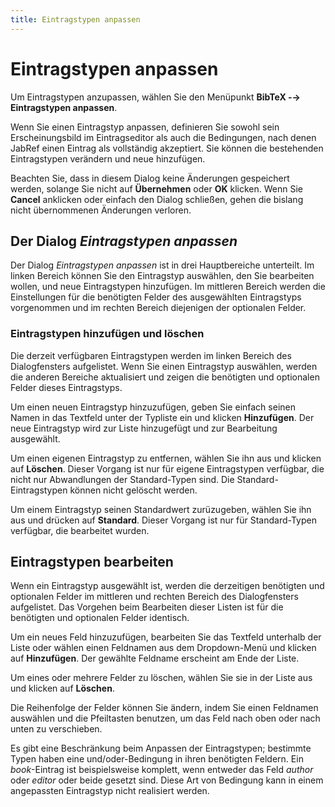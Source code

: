 ```yaml
---
title: Eintragstypen anpassen
---
```


# Eintragstypen anpassen

Um Eintragstypen anzupassen, wählen Sie den Menüpunkt **BibTeX -→ Eintragstypen anpassen**.

Wenn Sie einen Eintragstyp anpassen, definieren Sie sowohl sein Erscheinungsbild im Eintragseditor als auch die Bedingungen, nach denen JabRef einen Eintrag als vollständig akzeptiert. Sie können die bestehenden Eintragstypen verändern und neue hinzufügen.

Beachten Sie, dass in diesem Dialog keine Änderungen gespeichert werden, solange Sie nicht auf **Übernehmen** oder **OK** klicken. Wenn Sie **Cancel** anklicken oder einfach den Dialog schließen, gehen die bislang nicht übernommenen Änderungen verloren.

## Der Dialog *Eintragstypen anpassen*

Der Dialog *Eintragstypen anpassen* ist in drei Hauptbereiche unterteilt. Im linken Bereich können Sie den Eintragstyp auswählen, den Sie bearbeiten wollen, und neue Eintragstypen hinzufügen. Im mittleren Bereich werden die Einstellungen für die benötigten Felder des ausgewählten Eintragstyps vorgenommen und im rechten Bereich diejenigen der optionalen Felder.

### Eintragstypen hinzufügen und löschen

Die derzeit verfügbaren Eintragstypen werden im linken Bereich des Dialogfensters aufgelistet. Wenn Sie einen Eintragstyp auswählen, werden die anderen Bereiche aktualisiert und zeigen die benötigten und optionalen Felder dieses Eintragstyps.

Um einen neuen Eintragstyp hinzuzufügen, geben Sie einfach seinen Namen in das Textfeld unter der Typliste ein und klicken **Hinzufügen**. Der neue Eintragstyp wird zur Liste hinzugefügt und zur Bearbeitung ausgewählt.

Um einen eigenen Eintragstyp zu entfernen, wählen Sie ihn aus und klicken auf **Löschen**. Dieser Vorgang ist nur für eigene Eintragstypen verfügbar, die nicht nur Abwandlungen der Standard-Typen sind. Die Standard-Eintragstypen können nicht gelöscht werden.

Um einem Eintragstyp seinen Standardwert zurüzugeben, wählen Sie ihn aus und drücken auf **Standard**. Dieser Vorgang ist nur für Standard-Typen verfügbar, die bearbeitet wurden.

## Eintragstypen bearbeiten

Wenn ein Eintragstyp ausgewählt ist, werden die derzeitigen benötigten und optionalen Felder im mittleren und rechten Bereich des Dialogfensters aufgelistet. Das Vorgehen beim Bearbeiten dieser Listen ist für die benötigten und optionalen Felder identisch.

Um ein neues Feld hinzuzufügen, bearbeiten Sie das Textfeld unterhalb der Liste oder wählen einen Feldnamen aus dem Dropdown-Menü und klicken auf **Hinzufügen**. Der gewählte Feldname erscheint am Ende der Liste.

Um eines oder mehrere Felder zu löschen, wählen Sie sie in der Liste aus und klicken auf **Löschen**.

Die Reihenfolge der Felder können Sie ändern, indem Sie einen Feldnamen auswählen und die Pfeiltasten benutzen, um das Feld nach oben oder nach unten zu verschieben.

Es gibt eine Beschränkung beim Anpassen der Eintragstypen; bestimmte Typen haben eine und/oder-Bedingung in ihren benötigten Feldern. Ein *book*-Eintrag ist beispielsweise komplett, wenn entweder das Feld *author* oder *editor* oder beide gesetzt sind. Diese Art von Bedingung kann in einem angepassten Eintragstyp nicht realisiert werden.
